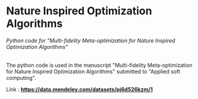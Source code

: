 # Nature Inspired Optimization Algorithms

###### Python code for "Multi-fidelity Meta-optimization for Nature Inspired Optimization Algorithms"

The python code is used in the manuscript "Multi-fidelity Meta-optimization for Nature Inspired Optimization Algorithms" submitted to "Applied soft computing".

Link : **https://data.mendeley.com/datasets/pj6d526kzm/1**